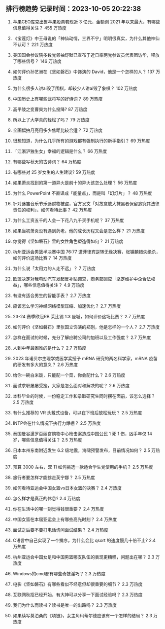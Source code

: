 
## 排行榜趋势 记录时间：2023-10-05 20:22:38
  
  1. 苹果CEO库克出售苹果股票套现近 3 亿元，金额创  2021 年以来最大，有哪些信息值得关注？ 455 万热度
    
  2. 《宝莲灯》中王母说的「神仙动情，三界不宁」明明很真实，为什么其他神仙不认可？ 221 万热度
    
  3. 美国国会参议院多数党领袖舒默已宣布于近日率两党参议员代表团访华，释放了哪些信号？ 146 万热度
    
  4. 如何评价孙艺洲在《坚如磐石》中饰演的 David，他是一个怎样的人？ 137 万热度
    
  5. 为什么很多人讲ai毁了围棋，却较少人讲ai毁了象棋？ 102 万热度
    
  6. 中国历史上有哪些武将写的好诗词？ 89 万热度
    
  7. 高平陵之变曹爽为什么投降? 87 万热度
    
  8. 所以上了大学真的轻松了吗？ 79 万热度
    
  9. 全画幅拍月亮用多少焦距比较合适？ 72 万热度
    
  10. 很想知道，为什么几乎所有的游戏都有强制执行的新手指引？ 69 万热度
    
  11. 「江浙沪独生女」幸福的逻辑是什么？ 66 万热度
    
  12. 有哪些写秋天的古诗词？ 64 万热度
    
  13. 有哪些对 25 岁女生的人生建议? 59 万热度
    
  14. 如果萧炎找到的第一道异火是前十的异火该怎么处理？ 56 万热度
    
  15. 为什么 PowerPoint 不直译成「能量点」，而是叫「幻灯片」？ 48 万热度
    
  16. 针对迷笛音乐节乐迷财物被盗，官方发文「对故意放大抹黑者保留追究其法律责任的权利」，如何看待此事？ 42 万热度
    
  17. 为什么工资五千的人会一下花八九千买手机呢？ 37 万热度
    
  18. 如果当初萧炎没有遇到药老，他的成长历程又会是怎么样？ 21 万热度
    
  19. 你觉得《坚如磐石》里的女性角色塑造得如何？ 21 万热度
    
  20. 杭州亚运会男篮半决赛中国 76:77 遭菲律宾逆转无缘决赛，张镇麟错失绝杀，如何评价这场比赛？ 14 万热度
    
  21. 为什么说「太用力的人走不远」？ 7 万热度
    
  22. 欧盟决定对我电动汽车发起反补贴调查，商务部回应「坚定维护中企合法权益」，哪些信息值得关注？ 4.9 万热度
    
  23. 有没有适合男生的智能手表？ 2.7 万热度
    
  24. 应该怎么学习神经网络模型压缩、加速优化？ 2.7 万热度
    
  25. 23-24 赛季欧冠RB 莱比锡 1:3 曼城，如何评价这场比赛？ 2.7 万热度
    
  26. 如何评价《坚如磐石》里张国立饰演的郑刚，他是怎样的一个人？ 2.7 万热度
    
  27. 怎样在面试的时候，充分了解应聘公司的加班以及工作强度？ 2.7 万热度
    
  28. 人到中年最困难的是什么？ 2.7 万热度
    
  29. 2023 年诺贝尔生理学或医学奖授予 mRNA 研究的两名科学家，mRNA 疫苗的研发有多大的意义？ 2.6 万热度
    
  30. 给你一碗白米饭，只能配一个菜，你会配什么？ 2.6 万热度
    
  31. 面试求职屡屡受挫，大家是怎么面对和解决的呢？ 2.6 万热度
    
  32. 本科毕业的时候，一份稳定工作和录取研究生同时摆在面前，该怎么选择？ 2.5 万热度
    
  33. 有什么推荐的 VR 头戴式设备，可以在下班后放松玩玩？ 2.5 万热度
    
  34. INTP会在什么情况下执行力爆棚？ 2.5 万热度
    
  35. 泰国曼谷暹罗百丽宫购物中心枪击案造成中国公民 1 死 1 伤，凶手年仅 14 岁，哪些信息值得关注？ 2.5 万热度
    
  36. 日本本州东南附近发生 6.2 级地震，海啸预警发布，目前情况如何？ 2.5 万热度
    
  37. 预算 3000 左右，双 11 如何挑选一款适合学生党使用的手机？ 2.5 万热度
    
  38. 旅行者要怎样才能掳走芙宁娜？ 2.5 万热度
    
  39. 如何看待亚运会中国女篮vs日本女篮的决赛？ 2.4 万热度
    
  40. 怎么样才是真正的休息? 2.4 万热度
    
  41. 你在生活中的哪一刻觉得钱很重要？ 2.4 万热度
    
  42. 中国女篮在本届亚运会上有哪些高光时刻？ 2.4 万热度
    
  43. 面试之后要不要打电话询问面试结果？ 2.4 万热度
    
  44. C语言中自己实现了一个排序，为什么会比 qsort 的速度慢几十倍不止? 2.4 万热度
    
  45. 杭州亚运会中国女足和中国男篮哪支队伍的表现更糟糕，问题出在哪？ 2.3 万热度
    
  46. Windows的cmd都有哪些奇技淫巧？ 2.3 万热度
    
  47. 电影《坚如磐石》有哪些看似不经意但却很重要的细节？ 2.3 万热度
    
  48. 互联网秋招已经开始，有大神可以分享一下面试经验吗？ 2.3 万热度
    
  49. 我们为什么而读书？读书是唯一的出路吗？ 2.3 万热度
    
  50. 如果续写莫泊桑的《项链》，女主角玛蒂尔德应该有一个怎样的结局？ 2.3 万热度
    